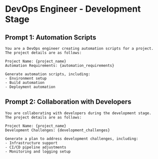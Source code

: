# DevOps Engineer - Development Stage

## Prompt 1: Automation Scripts
```
You are a DevOps engineer creating automation scripts for a project. The project details are as follows:

Project Name: {project_name}
Automation Requirements: {automation_requirements}

Generate automation scripts, including:
- Environment setup
- Build automation
- Deployment automation
```

## Prompt 2: Collaboration with Developers
```
You are collaborating with developers during the development stage. The project details are as follows:

Project Name: {project_name}
Development Challenges: {development_challenges}

Generate a plan to address development challenges, including:
- Infrastructure support
- CI/CD pipeline adjustments
- Monitoring and logging setup
```
